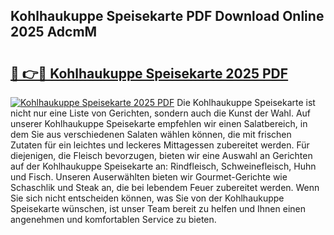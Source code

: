 ## Kohlhaukuppe Speisekarte PDF Download Online 2025 AdcmM

# <h2><a href="http://gcbyhi6.nevu.top/?p=Kohlhaukuppe+Speisekarte">🔗 👉🔴 Kohlhaukuppe Speisekarte 2025 PDF</a></h2>

[![Kohlhaukuppe Speisekarte 2025 PDF](https://i.imgur.com/dBaPXMq.png)](http://gcbyhi6.nevu.top/?p=Kohlhaukuppe+Speisekarte)
Die Kohlhaukuppe Speisekarte ist nicht nur eine Liste von Gerichten, sondern auch die Kunst der Wahl. Auf unserer Kohlhaukuppe Speisekarte empfehlen wir einen Salatbereich, in dem Sie aus verschiedenen Salaten wählen können, die mit frischen Zutaten für ein leichtes und leckeres Mittagessen zubereitet werden. Für diejenigen, die Fleisch bevorzugen, bieten wir eine Auswahl an Gerichten auf der Kohlhaukuppe Speisekarte an: Rindfleisch, Schweinefleisch, Huhn und Fisch. Unseren Auserwählten bieten wir Gourmet-Gerichte wie Schaschlik und Steak an, die bei lebendem Feuer zubereitet werden. Wenn Sie sich nicht entscheiden können, was Sie von der Kohlhaukuppe Speisekarte wünschen, ist unser Team bereit zu helfen und Ihnen einen angenehmen und komfortablen Service zu bieten.
